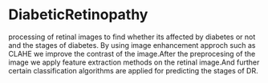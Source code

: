 # DiabeticRetinopathy
processing of retinal images to find whether its affected by diabetes or not and the stages of diabetes.
By using image enhancement approch such as CLAHE we improve the contrast of the image.After the preprocesing of the image we apply feature extraction methods on the retinal image.And further certain classification algorithms are applied for predicting the stages of DR.
